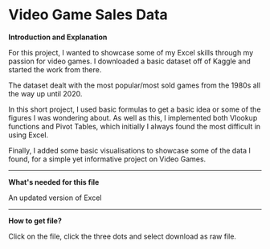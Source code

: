 # Video Game Sales Data
**Introduction and Explanation**

For this project, I wanted to showcase some of my Excel skills through my passion for video games. I downloaded a basic dataset off of Kaggle and started the work from there.

The dataset dealt with the most popular/most sold games from the 1980s all the way up until 2020.

In this short project, I used basic formulas to get a basic idea or some of the figures I was wondering about. As well as this, I implemented both Vlookup functions and Pivot Tables, which initially I always found the most difficult in using Excel.

Finally, I added some basic visualisations to showcase some of the data I found, for a simple yet informative project on Video Games.
****

**What's needed for this file**

An updated version of Excel
****

**How to get file?**

Click on the file, click the three dots and select download as raw file.

